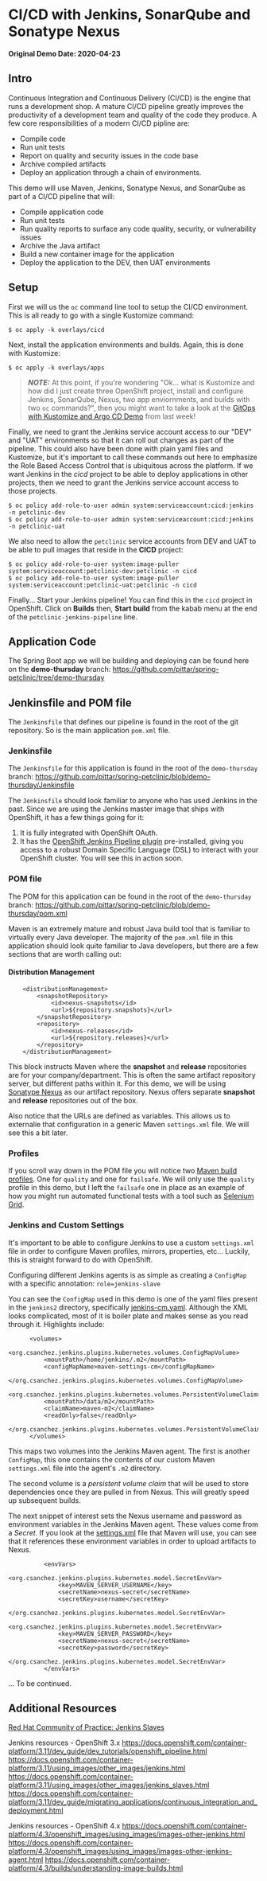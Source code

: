 # CI/CD with Jenkins, SonarQube and Sonatype Nexus

**Original Demo Date: 2020-04-23**

## Intro

Continuous Integration and Continuous Delivery (CI/CD) is the engine that runs a development shop.  A mature CI/CD pipeline greatly improves the productivity of a development team and quality of the code they produce.  A few core responsibilities of a modern CI/CD pipline are:
* Compile code
* Run unit tests
* Report on quality and security issues in the code base
* Archive compiled artifacts
* Deploy an application through a chain of environments.

This demo will use Maven, Jenkins, Sonatype Nexus, and SonarQube as part of a CI/CD pipeline that will:
* Compile application code
* Run unit tests
* Run quality reports to surface any code quality, security, or vulnerability issues
* Archive the Java artifact
* Build a new container image for the application
* Deploy the application to the DEV, then UAT environments

## Setup

First we will us the `oc` command line tool to setup the CI/CD environment. This is all ready to go with a single Kustomize command:
```
$ oc apply -k overlays/cicd
```

Next, install the application environments and builds.  Again, this is done with Kustomize:
```
$ oc apply -k overlays/apps
```

> **_NOTE:_**  At this point, if you're wondering "Ok... what is Kustomize and how did I just create three OpenShift project, install and configure Jenkins, SonarQube, Nexus, two app enviornments, and builds with two `oc` commands?", then you might want to take a look at the [GitOps with Kustomize and Argo CD Demo]() from last week!

Finally, we need to grant the Jenkins service account access to our "DEV" and "UAT" environments so that it can roll out changes as part of the pipeline.  This could also have been done with plain yaml files and Kustomize, but it's important to call these commands out here to emphasize the Role Based Access Control that is ubiquitous across the platform.  If we want Jenkins in the *cicd* project to be able to deploy applications in other projects, then we need to grant the Jenkins service account access to those projects.

```
$ oc policy add-role-to-user admin system:serviceaccount:cicd:jenkins -n petclinic-dev
$ oc policy add-role-to-user admin system:serviceaccount:cicd:jenkins -n petclinic-uat
```

We also need to allow the `petclinic` service accounts from DEV and UAT to be able to pull images that reside in the **CICD** project:
```
$ oc policy add-role-to-user system:image-puller system:serviceaccount:petclinic-dev:petclinic -n cicd
$ oc policy add-role-to-user system:image-puller system:serviceaccount:petclinic-uat:petclinic -n cicd
```

Finally... Start your Jenkins pipeline!  You can find this in the `cicd` project in OpenShift.  Click on **Builds** then, **Start build** from the kabab menu at the end of the `petclinic-jenkins-pipeline` line.

## Application Code

The Spring Boot app we will be building and deploying can be found here on the **demo-thursday** branch:
https://github.com/pittar/spring-petclinic/tree/demo-thursday

## Jenkinsfile and POM file

The `Jenkinsfile` that defines our pipeline is found in the root of the git repository.  So is the main application `pom.xml` file.

### Jenkinsfile

The `Jenkinsfile` for this application is found in the root of the `demo-thursday` branch: https://github.com/pittar/spring-petclinic/blob/demo-thursday/Jenkinsfile

The `Jenkinsfile` should look familiar to anyone who has used Jenkins in the past.  Since we are using the Jenkins master image that ships with OpenShift, it has a few things going for it:
1. It is fully integrated with OpenShift OAuth.
2. It has the [OpenShift Jenkins Pipeline plugin](https://github.com/openshift/jenkins-client-plugin) pre-installed, giving you access to a robust Domain Specific Language (DSL) to interact with your OpenShift cluster.  You will see this in action soon.

### POM file

The POM for this application can be found in the root of the `demo-thursday` branch: https://github.com/pittar/spring-petclinic/blob/demo-thursday/pom.xml

Maven is an extremely mature and robust Java build tool that is familiar to virtually every Java developer.  The majority of the `pom.xml` file in this application should look quite familiar to Java developers, but there are a few sections that are worth calling out:

#### Distribution Management

```
	<distributionManagement>
		<snapshotRepository>
			<id>nexus-snapshots</id>
			<url>${repository.snapshots}</url>
		</snapshotRepository>
		<repository>
			<id>nexus-releases</id>
			<url>${repository.releases}</url>
		</repository>
	</distributionManagement>
```

This block instructs Maven where the **snapshot** and **release** repositories are for your company/department.  This is often the same artifact repository server, but different paths within it.  For this demo, we will be using [Sonatype Nexus](https://www.sonatype.com/nexus-repository-oss) as our artifact repository.  Nexus offers separate **snapshot** and **release** repositories out of the box.

Also notice that the URLs are defined as variables.  This allows us to externalie that configuration in a generic Maven `settings.xml` file.  We will see this a bit later.

### Profiles

If you scroll way down in the POM file you will notice two [Maven build profiles](http://maven.apache.org/guides/introduction/introduction-to-profiles.html).  One for `quality` and one for `failsafe`.  We will only use the `quality` profile in this demo, but I left the `failsafe` one in place as an example of how you might run automated functional tests with a tool such as [Selenium Grid](https://www.selenium.dev/documentation/en/grid/).

### Jenkins and Custom Settings

It's important to be able to configure Jenkins to use a custom `settings.xml` file in order to configure Maven profiles, mirrors, properties, etc...  Luckily, this is straight forward to do with OpenShift.

Configuring different Jenkins agents is as simple as creating a `ConfigMap` with a specific annotation: `role=jenkins-slave`

You can see the `ConfigMap` used in this demo is one of the yaml files present in the `jenkins2` directory, specifically [jenkins-cm.yaml](https://github.com/demo-thursday/cicd-openshift-jenkins/blob/master/jenkins2/jenkins-cm.yaml).  Although the XML looks complicated, most of it is boiler plate and makes sense as you read through it. Highlights include:

```
      <volumes>
        <org.csanchez.jenkins.plugins.kubernetes.volumes.ConfigMapVolume>
          <mountPath>/home/jenkins/.m2</mountPath>
          <configMapName>maven-settings-cm</configMapName>
        </org.csanchez.jenkins.plugins.kubernetes.volumes.ConfigMapVolume>
        <org.csanchez.jenkins.plugins.kubernetes.volumes.PersistentVolumeClaim>
          <mountPath>/data/m2</mountPath>
          <claimName>maven-m2</claimName>
          <readOnly>false</readOnly>
        </org.csanchez.jenkins.plugins.kubernetes.volumes.PersistentVolumeClaim>
      </volumes>
```

This maps two volumes into the Jenkins Maven agent.  The first is another `ConfigMap`, this one contains the contents of our custom Maven `settings.xml` file into the agent's `.m2` directory.

The second volume is a *persistent volume claim* that will be used to store dependencies once they are pulled in from Nexus.  This will greatly speed up subsequent builds.

The next snippet of interest sets the Nexus username and password as environment variables in the Jenkins Maven agent.  These values come from a *Secret*.  If you look at the [settings.xml](https://github.com/demo-thursday/cicd-openshift-jenkins/blob/master/jenkins2/settings.xml) file that Maven will use, you can see that it references these environment variables in order to upload artifacts to Nexus.

```
          <envVars>
            <org.csanchez.jenkins.plugins.kubernetes.model.SecretEnvVar>
              <key>MAVEN_SERVER_USERNAME</key>
              <secretName>nexus-secret</secretName>
              <secretKey>username</secretKey>
            </org.csanchez.jenkins.plugins.kubernetes.model.SecretEnvVar>
            <org.csanchez.jenkins.plugins.kubernetes.model.SecretEnvVar>
              <key>MAVEN_SERVER_PASSWORD</key>
              <secretName>nexus-secret</secretName>
              <secretKey>password</secretKey>
            </org.csanchez.jenkins.plugins.kubernetes.model.SecretEnvVar>
          </envVars>
```


... To be continued.


## Additional Resources

[Red Hat Community of Practice: Jenkins Slaves](https://github.com/redhat-cop/containers-quickstarts/tree/master/jenkins-slaves)

Jenkins resources - OpenShift 3.x
https://docs.openshift.com/container-platform/3.11/dev_guide/dev_tutorials/openshift_pipeline.html
https://docs.openshift.com/container-platform/3.11/using_images/other_images/jenkins.html
https://docs.openshift.com/container-platform/3.11/using_images/other_images/jenkins_slaves.html
https://docs.openshift.com/container-platform/3.11/dev_guide/migrating_applications/continuous_integration_and_deployment.html


Jenkins resources - OpenShift 4.x
https://docs.openshift.com/container-platform/4.3/openshift_images/using_images/images-other-jenkins.html
https://docs.openshift.com/container-platform/4.3/openshift_images/using_images/images-other-jenkins-agent.html
https://docs.openshift.com/container-platform/4.3/builds/understanding-image-builds.html

